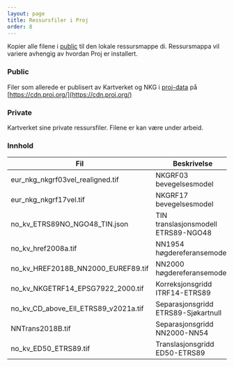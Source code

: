 ```yaml
---
layout: page
title: Ressursfiler i Proj
order: 8
---
```


Kopier alle filene i [public](../src/projresources/public/) til den lokale ressursmappe di. Ressursmappa vil variere avhengig av hvordan Proj er installert.

### Public

Filer som allerede er publisert av Kartverket og NKG i [proj-data](https://github.com/OSGeo/PROJ-data) på [https://cdn.proj.org/](https://cdn.proj.org/)

### Private

Kartverket sine private ressursfiler. Filene er kan være under arbeid.


### Innhold

| Fil                                  | Beskrivelse                         |              |
| ------------------------------------ | ----------------------------------- | ------------ |
| eur_nkg_nkgrf03vel_realigned.tif     | NKGRF03 bevegelsesmodel             |              |
| eur_nkg_nkgrf17vel.tif               | NKGRF17 bevegelsesmodel             |              |
| no_kv_ETRS89NO_NGO48_TIN.json        | TIN translasjonsmodell ETRS89-NGO48 |              |
| no_kv_href2008a.tif                  | NN1954 høgdereferansemodell         |              |
| no_kv_HREF2018B_NN2000_EUREF89.tif   | NN2000 høgdereferansemodell         |              |
| no_kv_NKGETRF14_EPSG7922_2000.tif    | Korreksjonsgridd ITRF14-ETRS89      |              |
| no_kv_CD_above_Ell_ETRS89_v2021a.tif | Separasjonsgridd ETRS89-Sjøkartnull |              |
| NNTrans2018B.tif                     | Separasjonsgridd NN2000-NN54        |              |
| no_kv_ED50_ETRS89.tif                | Translasjonsgridd ED50-ETRS89       | Under arbeid |
